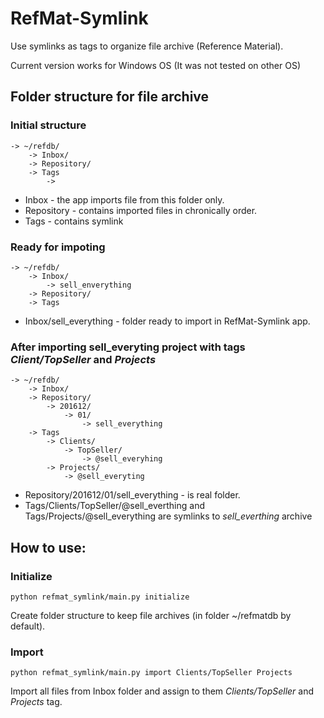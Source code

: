 # RefMat-Symlink

Use symlinks as tags to organize file archive (Reference Material).

Current version works for Windows OS (It was not tested on other OS)


## Folder structure for file archive

### Initial structure

```
-> ~/refdb/
    -> Inbox/
    -> Repository/
    -> Tags
        ->
```


 - Inbox - the app imports file from this folder only.
 - Repository - contains imported files in chronically order.
 - Tags - contains symlink

### Ready for impoting

```
-> ~/refdb/
    -> Inbox/
        -> sell_enverything
    -> Repository/
    -> Tags
```

 - Inbox/sell_everything - folder ready to import in RefMat-Symlink app.


### After importing sell_everyting project with tags *Client/TopSeller* and *Projects*
```
-> ~/refdb/
    -> Inbox/
    -> Repository/
        -> 201612/
            -> 01/
                -> sell_everything
    -> Tags
        -> Clients/
            -> TopSeller/
                -> @sell_everyhing
        -> Projects/
            -> @sell_everyting
```


 - Repository/201612/01/sell_everything - is real folder.
 - Tags/Clients/TopSeller/@sell_everthing and Tags/Projects/@sell_everything are symlinks to *sell_everthing* archive

## How to use:

### Initialize

```
python refmat_symlink/main.py initialize 
```

Create folder structure to keep file archives (in folder ~/refmatdb by default).

### Import

```
python refmat_symlink/main.py import Clients/TopSeller Projects
```

Import all files from Inbox folder and assign to them *Clients/TopSeller* and *Projects* tag.



